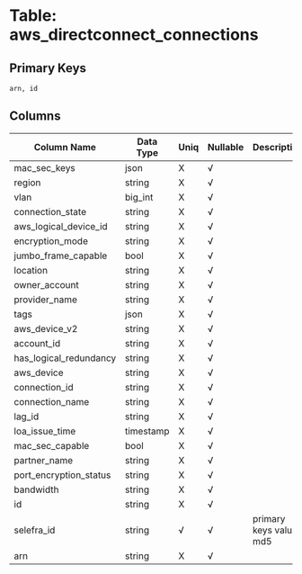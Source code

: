 # Table: aws_directconnect_connections

## Primary Keys 

```
arn, id
```


## Columns 

|  Column Name   |  Data Type  | Uniq | Nullable | Description | 
|  ----  | ----  | ----  | ----  | ---- | 
| mac_sec_keys | json | X | √ |  | 
| region | string | X | √ |  | 
| vlan | big_int | X | √ |  | 
| connection_state | string | X | √ |  | 
| aws_logical_device_id | string | X | √ |  | 
| encryption_mode | string | X | √ |  | 
| jumbo_frame_capable | bool | X | √ |  | 
| location | string | X | √ |  | 
| owner_account | string | X | √ |  | 
| provider_name | string | X | √ |  | 
| tags | json | X | √ |  | 
| aws_device_v2 | string | X | √ |  | 
| account_id | string | X | √ |  | 
| has_logical_redundancy | string | X | √ |  | 
| aws_device | string | X | √ |  | 
| connection_id | string | X | √ |  | 
| connection_name | string | X | √ |  | 
| lag_id | string | X | √ |  | 
| loa_issue_time | timestamp | X | √ |  | 
| mac_sec_capable | bool | X | √ |  | 
| partner_name | string | X | √ |  | 
| port_encryption_status | string | X | √ |  | 
| bandwidth | string | X | √ |  | 
| id | string | X | √ |  | 
| selefra_id | string | √ | √ | primary keys value md5 | 
| arn | string | X | √ |  | 


